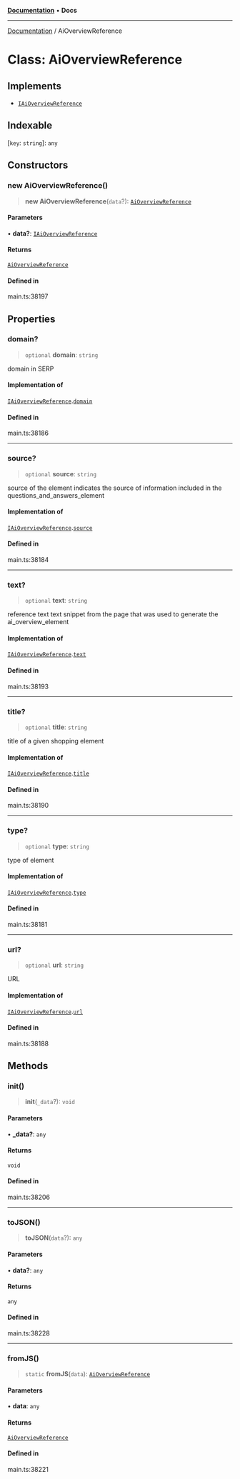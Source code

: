 [**Documentation**](../README.md) • **Docs**

***

[Documentation](../README.md) / AiOverviewReference

# Class: AiOverviewReference

## Implements

- [`IAiOverviewReference`](../interfaces/IAiOverviewReference.md)

## Indexable

 \[`key`: `string`\]: `any`

## Constructors

### new AiOverviewReference()

> **new AiOverviewReference**(`data`?): [`AiOverviewReference`](AiOverviewReference.md)

#### Parameters

• **data?**: [`IAiOverviewReference`](../interfaces/IAiOverviewReference.md)

#### Returns

[`AiOverviewReference`](AiOverviewReference.md)

#### Defined in

main.ts:38197

## Properties

### domain?

> `optional` **domain**: `string`

domain in SERP

#### Implementation of

[`IAiOverviewReference`](../interfaces/IAiOverviewReference.md).[`domain`](../interfaces/IAiOverviewReference.md#domain)

#### Defined in

main.ts:38186

***

### source?

> `optional` **source**: `string`

source of the element
indicates the source of information included in the questions_and_answers_element

#### Implementation of

[`IAiOverviewReference`](../interfaces/IAiOverviewReference.md).[`source`](../interfaces/IAiOverviewReference.md#source)

#### Defined in

main.ts:38184

***

### text?

> `optional` **text**: `string`

reference text
text snippet from the page that was used to generate the ai_overview_element

#### Implementation of

[`IAiOverviewReference`](../interfaces/IAiOverviewReference.md).[`text`](../interfaces/IAiOverviewReference.md#text)

#### Defined in

main.ts:38193

***

### title?

> `optional` **title**: `string`

title of a given shopping element

#### Implementation of

[`IAiOverviewReference`](../interfaces/IAiOverviewReference.md).[`title`](../interfaces/IAiOverviewReference.md#title)

#### Defined in

main.ts:38190

***

### type?

> `optional` **type**: `string`

type of element

#### Implementation of

[`IAiOverviewReference`](../interfaces/IAiOverviewReference.md).[`type`](../interfaces/IAiOverviewReference.md#type)

#### Defined in

main.ts:38181

***

### url?

> `optional` **url**: `string`

URL

#### Implementation of

[`IAiOverviewReference`](../interfaces/IAiOverviewReference.md).[`url`](../interfaces/IAiOverviewReference.md#url)

#### Defined in

main.ts:38188

## Methods

### init()

> **init**(`_data`?): `void`

#### Parameters

• **\_data?**: `any`

#### Returns

`void`

#### Defined in

main.ts:38206

***

### toJSON()

> **toJSON**(`data`?): `any`

#### Parameters

• **data?**: `any`

#### Returns

`any`

#### Defined in

main.ts:38228

***

### fromJS()

> `static` **fromJS**(`data`): [`AiOverviewReference`](AiOverviewReference.md)

#### Parameters

• **data**: `any`

#### Returns

[`AiOverviewReference`](AiOverviewReference.md)

#### Defined in

main.ts:38221
